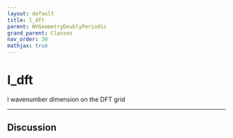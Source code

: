 ```yaml
---
layout: default
title: l_dft
parent: WVGeometryDoublyPeriodic
grand_parent: Classes
nav_order: 30
mathjax: true
---
```


#  l_dft

l wavenumber dimension on the DFT grid


---

## Discussion

  
